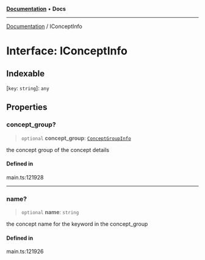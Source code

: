 [**Documentation**](../README.md) • **Docs**

***

[Documentation](../globals.md) / IConceptInfo

# Interface: IConceptInfo

## Indexable

 \[`key`: `string`\]: `any`

## Properties

### concept\_group?

> `optional` **concept\_group**: [`ConceptGroupInfo`](../classes/ConceptGroupInfo.md)

the concept group of the concept details

#### Defined in

main.ts:121928

***

### name?

> `optional` **name**: `string`

the concept name for the keyword in the concept_group

#### Defined in

main.ts:121926
